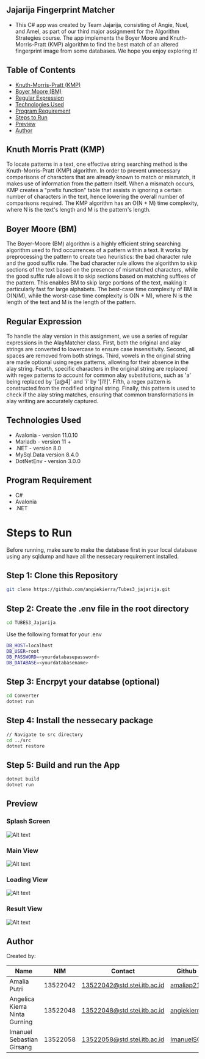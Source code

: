 ## Jajarija Fingerprint Matcher

- This C# app was created by Team Jajarija, consisting of Angie, Nuel, and Amel, as part of our third major assignment for the Algorithm Strategies course. The app implements the Boyer Moore and Knuth-Morris-Pratt (KMP) algorithm to find the best match of an altered fingerprint image from some databases. We hope you enjoy exploring it!

## Table of Contents

- [Knuth-Morris-Pratt (KMP)](#knuth-morris-pratt-kmp)
- [Boyer Moore (BM)](#boyer-moore-bm)
- [Regular Expression](#regular-expression)
- [Technologies Used](#technologies-used)
- [Program Requirement](#program-requirement)
- [Steps to Run](#steps-to-run)
- [Preview](#preview)
- [Author](#author)

## Knuth Morris Pratt (KMP)

To locate patterns in a text, one effective string searching method is the Knuth-Morris-Pratt (KMP) algorithm. In order to prevent unnecessary comparisons of characters that are already known to match or mismatch, it makes use of information from the pattern itself. When a mismatch occurs, KMP creates a "prefix function" table that assists in ignoring a certain number of characters in the text, hence lowering the overall number of comparisons required. The KMP algorithm has an O(N + M) time complexity, where N is the text's length and M is the pattern's length.

## Boyer Moore (BM)

The Boyer-Moore (BM) algorithm is a highly efficient string searching algorithm used to find occurrences of a pattern within a text. It works by preprocessing the pattern to create two heuristics: the bad character rule and the good suffix rule. The bad character rule allows the algorithm to skip sections of the text based on the presence of mismatched characters, while the good suffix rule allows it to skip sections based on matching suffixes of the pattern. This enables BM to skip large portions of the text, making it particularly fast for large alphabets. The best-case time complexity of BM is O(N/M), while the worst-case time complexity is O(N \* M), where N is the length of the text and M is the length of the pattern.

## Regular Expression

To handle the alay version in this assignment, we use a series of regular expressions in the AlayMatcher class. First, both the original and alay strings are converted to lowercase to ensure case insensitivity. Second, all spaces are removed from both strings. Third, vowels in the original string are made optional using regex patterns, allowing for their absence in the alay string. Fourth, specific characters in the original string are replaced with regex patterns to account for common alay substitutions, such as 'a' being replaced by '[a@4]' and 'i' by '[i1!]'. Fifth, a regex pattern is constructed from the modified original string. Finally, this pattern is used to check if the alay string matches, ensuring that common transformations in alay writing are accurately captured.

## Technologies Used

- Avalonia - version 11.0.10
- Mariadb - version 11 +
- .NET - version 8.0
- MySql.Data version 8.4.0
- DotNetEnv - version 3.0.0

## Program Requirement

- C#
- Avalonia
- .NET

# Steps to Run

Before running, make sure to make the database first in your local database using any sqldump and have all the nessecary requirement installed.

## Step 1: Clone this Repository

```bash
git clone https://github.com/angiekierra/Tubes3_jajarija.git
```

## Step 2: Create the .env file in the root directory

```bash
cd TUBES3_Jajarija
```

Use the following format for your .env

```bash
DB_HOST=localhost
DB_USER=root
DB_PASSWORD=<yourdatabasepassword>
DB_DATABASE=<yourdatabasename>
```

## Step 3: Encrpyt your databse (optional)

```bash
cd Converter
dotnet run
```

## Step 4: Install the nessecary package

```bash
// Navigate to src directory
cd ../src
dotnet restore
```

## Step 5: Build and run the App

```bash
dotnet build
dotnet run
```

## Preview

### Splash Screen

![Alt text](src/Assets//1.png)

### Main View

![Alt text](src/Assets//2.png)

### Loading View

![Alt text](src/Assets//3.png)

### Result View

![Alt text](src/Assets//4.png)

## Author

Created by:

| Name                          | NIM      | Contact                     | Github                                        |
| ----------------------------- | -------- | --------------------------- | --------------------------------------------- |
| Amalia Putri                  | 13522042 | 13522042@std.stei.itb.ac.id | [amaliap21](https://github.com/amaliap21)     |
| Angelica Kierra Ninta Gurning | 13522048 | 13522048@std.stei.itb.ac.id | [angiekierra](https://github.com/angiekierra) |
| Imanuel Sebastian Girsang     | 13522058 | 13522058@std.stei.itb.ac.id | [ImanuelSG](https://github.com/ImanuelSG)     |
